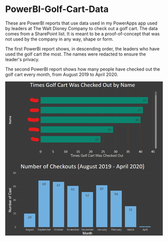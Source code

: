 # PowerBI-Golf-Cart-Data

 These are PowerBI reports that use data used in my PowerApps app used by leaders at The Walt Disney Company to check out a golf cart. The data comes from a SharePoint list. It is meant to be a proof-of-concept that was not used by the company in any way, shape or form.

 The first PowerBi report shows, in descending order, the leaders who have used the golf cart the most. The names were redacted to ensure the leader's privacy.

 The second PowerBI report shows how many people have checked out the golf cart every month, from August 2019 to April 2020.

![Data Image](/GolfCartData.png)
